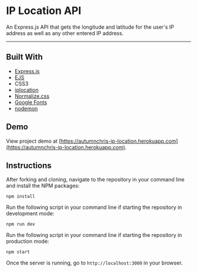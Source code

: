 # IP Location API

An Express.js API that gets the longitude and latitude for the user's IP address as well as any other entered IP address.

---

## Built With
* [Express.js](https://expressjs.com)
* [EJS](https://ejs.co)
* CSS3
* [iplocation](https://github.com/roryrjb/iplocation)
* [Normalize.css](https://necolas.github.io/normalize.css)
* [Google Fonts](https://fonts.google.com)
* [nodemon](https://nodemon.io)

## Demo

View project demo at [https://autumnchris-ip-location.herokuapp.com](https://autumnchris-ip-location.herokuapp.com).

## Instructions

After forking and cloning, navigate to the repository in your command line and install the NPM packages:
```
npm install
```

Run the following script in your command line if starting the repository in development mode:
```
npm run dev
```

Run the following script in your command line if starting the repository in production mode:
```
npm start
```

Once the server is running, go to `http://localhost:3000` in your browser.
